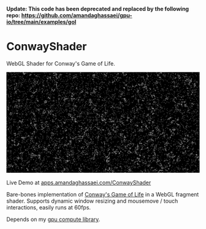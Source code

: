 **Update: This code has been deprecated and replaced by the following repo: https://github.com/amandaghassaei/gpu-io/tree/main/examples/gol**


# ConwayShader
WebGL Shader for Conway's Game of Life.

<img src="docs/conway.png" style="width:800px">

Live Demo at <a href="http://apps.amandaghassaei.com/ConwayShader/" target="_blank">apps.amandaghassaei.com/ConwayShader</a>  

Bare-bones implementation of <a href="https://en.wikipedia.org/wiki/Conway's_Game_of_Life" target="_blank">Conway's Game of Life</a> in a WebGL fragment shader.  Supports dynamic window resizing and mousemove / touch interactions, easily runs at 60fps.  

Depends on my [gpu compute library](https://github.com/amandaghassaei/webgl-gpgpu.git).
